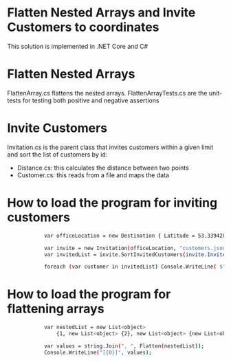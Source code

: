 # Flatten Nested Arrays and Invite Customers to coordinates
This solution is implemented in .NET Core and C#

# Flatten Nested Arrays
FlattenArray.cs flattens the nested arrays.
FlattenArrayTests.cs are the unit-tests for testing both positive and negative assertions

# Invite Customers
Invitation.cs is the parent class that invites customers within a given limit and sort the list of customers by id:
- Distance.cs: this calculates the distance between two points
- Customer.cs: this reads from a file and maps the data

# How to load the program for inviting customers
```sh
            var officeLocation = new Destination { Latitude = 53.339428, Longitude = -6.257664 };

            var invite = new Invitation(officeLocation, "customers.json");
            var invitedList = invite.SortInvitedCustomers(invite.InvitedCustomers());

            foreach (var customer in invitedList) Console.WriteLine( $"Id: {customer.User_Id} | Name: {customer.Name}");
```
# How to load the program for flattening arrays
```sh
            var nestedList = new List<object>
                {1, new List<object> {2}, new List<object> {new List<object> {3, 4}, 5}};

            var values = string.Join(", ", Flatten(nestedList));
            Console.WriteLine("[{0}]", values);
```
